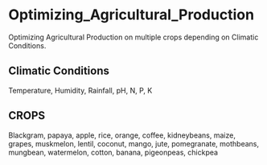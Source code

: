 # Optimizing_Agricultural_Production
Optimizing Agricultural Production on multiple crops depending on Climatic Conditions.

## Climatic Conditions 
Temperature, Humidity, Rainfall, pH, N, P, K

## CROPS
Blackgram, papaya, apple, rice, orange, coffee, kidneybeans, maize, grapes, muskmelon, lentil, coconut, mango, jute, pomegranate, mothbeans, mungbean, watermelon, cotton, banana, pigeonpeas, chickpea
